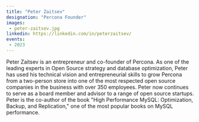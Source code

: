 ```yaml
---
title: "Peter Zaitsev"
designation: "Percona Founder"
images:
 - peter-zaitsev.jpg
linkedin: https://linkedin.com/in/peterzaitsev/
events:
 - 2023
---
```


Peter Zaitsev is an entrepreneur and co-founder of Percona. As one of the leading experts in Open Source strategy and database optimization, Peter has used his technical vision and entrepreneurial skills to grow Percona from a two-person store into one of the most respected open source companies in the business with over 350 employees. Peter now continues to serve as a board member and advisor to a range of open source startups. Peter is the co-author of the book "High Performance MySQL: Optimization, Backup, and Replication," one of the most popular books on MySQL performance.